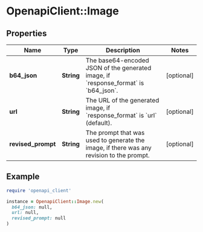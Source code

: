 # OpenapiClient::Image

## Properties

| Name | Type | Description | Notes |
| ---- | ---- | ----------- | ----- |
| **b64_json** | **String** | The base64-encoded JSON of the generated image, if &#x60;response_format&#x60; is &#x60;b64_json&#x60;. | [optional] |
| **url** | **String** | The URL of the generated image, if &#x60;response_format&#x60; is &#x60;url&#x60; (default). | [optional] |
| **revised_prompt** | **String** | The prompt that was used to generate the image, if there was any revision to the prompt. | [optional] |

## Example

```ruby
require 'openapi_client'

instance = OpenapiClient::Image.new(
  b64_json: null,
  url: null,
  revised_prompt: null
)
```

